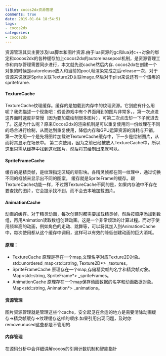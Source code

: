 ```yaml
---
title: cocos2dx资源管理
comments: true
date: 2019-01-04 18:54:51
tags:
- cocos2dx
categories:
- cocos2dx
---
```


资源管理其实主要涉及lua脚本和图片资源.由于lua资源的gc和lua对c++对象的绑定和cocos2dx的各种缓存加上cocos2dx的autoreleasepool机制，是资源管理工作和内存管理需要同步进行，本文就先说cache然后内存.
cocos2dx在创建一个对象的时候是autorelease放入和当前的pool,帧渲染完成之后release一次，对于资源来说就是Sprite关联Texture2D关联Image.然后对于plist来说还有一个蛋疼的spriteframe.

#### TextureCache
TextureCache纹理缓存。缓存的是加载到内存中的纹理资源。它到底有什么用呢？我先描述一个现象吧：假设游戏中有个界面用到的图片非常多，，第一次点进这界面时速度非常慢（因为要加载绘制很多图片），可第二次点击却一下子就进去了。这是为什么呢？原来Cocos2dx的渲染机制是可以重复使用同一份纹理在不同的场合进行绘制，从而达到重复使用，降低内存和GPU运算资源的消耗与开销。
第一次使用一个是先将图片加载进TextureCache缓存中，下一步是绘制图片，从而将其显示在场景中。
第二次使用，因为之前已经被放入TextureCache中，所以这里只需从缓存中找到这张图片，然后将其绘制出来就可以。

#### SpriteFrameCache
缓存的是精灵帧，是纹理指定区域的矩形块。各精灵帧都在同一纹理中，通过切换不同的框帧来显示出不同的图案。
缓存就是SpriteFrame的缓存。跟TextureCache功能一样，不过跟TextureCache不同的是，如果内存池中不存在要查找的图片，它会提示找不到，而不会去本地加载图片。

#### AnimationCache
动画的缓存。对于精灵动画，每次创建时都需要加载精灵帧，然后按顺序添加到数组，再用Animation读取数组创建动画。这是一个非常烦琐的计算过程。而对于使用频率高的动画，例如角色的走动、跳舞等，可以将其加入到AnimationCache中，每次使用都从这个缓存中调用，这样可以有效的降低创建动画的巨大消耗。

#### 原理：
- TextureCache
  原理是存在一个map,文理名字对应Texture2D对象。std::unordered_map<std::string, Texture2D*> _textures。
- SpriteFrameCache
  原理存在一个map,存储精灵帧的名字和精灵帧对象。Map<std::string, SpriteFrame*> _spriteFrames。
- AnimationCache
  原理存在一个map保存动画数据的名字和动画数据对象。Map<std::string, Animation*> _animations。

#### 资源管理
图片资源管理就是管理这些个cache，安全起见在合适的地方是需要清除动画缓存->精灵帧缓存->纹理缓存这样的顺序.如果引用出现问题，及时你removeunused这些都是不管用的.

#### 内存管理
在源码分析中会详细讲解cocos的引用计数机制和智能指针